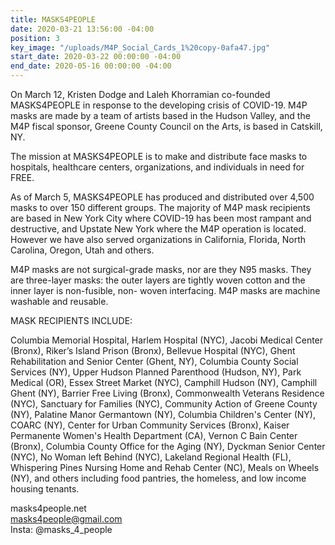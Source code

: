 ```yaml
---
title: MASKS4PEOPLE
date: 2020-03-21 13:56:00 -04:00
position: 3
key_image: "/uploads/M4P_Social_Cards_1%20copy-0afa47.jpg"
start_date: 2020-03-22 00:00:00 -04:00
end_date: 2020-05-16 00:00:00 -04:00
---
```


On March 12, Kristen Dodge and Laleh Khorramian co-founded MASKS4PEOPLE in response to the developing crisis of COVID-19. M4P masks are made by a team of artists based in the Hudson Valley, and the M4P fiscal sponsor, Greene County Council on the Arts, is based in Catskill, NY.

The mission at MASKS4PEOPLE is to make and distribute face masks to hospitals, healthcare centers, organizations, and individuals in need for FREE. 

As of March 5, MASKS4PEOPLE has produced and distributed over 4,500 masks to over 150 different groups. The majority of M4P mask recipients are based in New York City where COVID-19 has been most rampant and destructive, and Upstate New York where the M4P operation is located. However we have also served organizations in California, Florida, North Carolina, Oregon, Utah and others. 

M4P masks are not surgical-grade masks, nor are they N95 masks. They are three-layer masks: the outer layers are tightly woven cotton and the inner layer is non-fusible, non- woven interfacing. M4P masks are machine washable and reusable. 

MASK RECIPIENTS INCLUDE:

Columbia Memorial Hospital, Harlem Hospital (NYC), Jacobi Medical Center (Bronx), Riker’s Island Prison (Bronx), Bellevue Hospital (NYC), Ghent Rehabilitation and Senior Center (Ghent, NY), Columbia County Social Services (NY), Upper Hudson Planned Parenthood (Hudson, NY), Park Medical (OR), Essex Street Market (NYC), Camphill 
Hudson (NY), Camphill Ghent (NY), Barrier Free Living (Bronx), Commonwealth Veterans Residence (NYC), Sanctuary for Families (NYC), Community Action of Greene County (NY), Palatine Manor Germantown (NY), Columbia Children's Center (NY), COARC (NY), Center for Urban Community Services (Bronx), Kaiser Permanente Women's Health 
Department (CA), Vernon C Bain Center (Bronx), Columbia County Office for the Aging (NY), Dyckman Senior Center (NYC), No Woman left Behind (NYC), Lakeland Regional Health (FL), Whispering Pines Nursing Home and Rehab Center (NC), Meals on Wheels (NY), and others including food pantries, the homeless, and low income housing tenants. 

masks4people.net  
masks4people@gmail.com   
Insta: @masks_4_people  